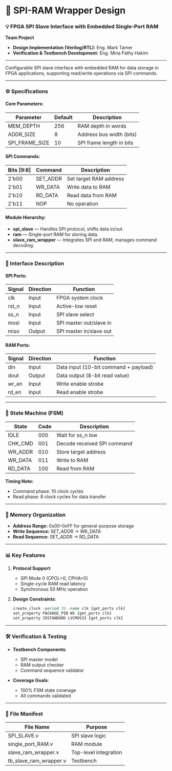 # 📡 SPI-RAM Wrapper Design

### 💡 FPGA SPI Slave Interface with Embedded Single-Port RAM  
**Team Project**  
- **Design Implementation (Verilog/RTL):** Eng. Mark Tamer  
- **Verification & Testbench Development:** Eng. Mina Fathy Hakim  

---

Configurable SPI slave interface with embedded RAM for data storage in FPGA applications, supporting read/write operations via SPI commands.

---

### ⚙️ Specifications

#### Core Parameters:
| Parameter        | Default | Description                          |
|------------------|---------|--------------------------------------|
| MEM_DEPTH        | 256     | RAM depth in words                   |
| ADDR_SIZE        | 8       | Address bus width (bits)             |
| SPI_FRAME_SIZE   | 10      | SPI frame length in bits             |

#### SPI Commands:
| Bits [9:8] | Command  | Description                  |
|------------|----------|------------------------------|
| 2'b00      | SET_ADDR | Set target RAM address       |
| 2'b01      | WR_DATA  | Write data to RAM            |
| 2'b10      | RD_DATA  | Read data from RAM           |
| 2'b11      | NOP      | No operation                 |

#### Module Hierarchy:
- **spi_slave** — Handles SPI protocol, shifts data in/out.
- **ram** — Single-port RAM for storing data.
- **slave_ram_wrapper** — Integrates SPI and RAM, manages command decoding.

---

### 🔌 Interface Description

#### SPI Ports:
| Signal  | Direction | Function                               |
|---------|-----------|----------------------------------------|
| clk     | Input     | FPGA system clock                      |
| rst_n   | Input     | Active-low reset                       |
| ss_n    | Input     | SPI slave select                       |
| mosi    | Input     | SPI master out/slave in                |
| miso    | Output    | SPI master in/slave out                |

#### RAM Ports:
| Signal  | Direction | Function                               |
|---------|-----------|----------------------------------------|
| din     | Input     | Data input (10-bit command + payload)  |
| dout    | Output    | Data output (8-bit read value)         |
| wr_en   | Input     | Write enable strobe                    |
| rd_en   | Input     | Read enable strobe                     |

---

### 🧠 State Machine (FSM)

| State     | Code  | Description                              |
|-----------|-------|------------------------------------------|
| IDLE      | 000   | Wait for ss_n low                        |
| CHK_CMD   | 001   | Decode received SPI command              |
| WR_ADDR   | 010   | Store target address                     |
| WR_DATA   | 011   | Write to RAM                             |
| RD_DATA   | 100   | Read from RAM                            |

**Timing Note:**  
- Command phase: 10 clock cycles  
- Read phase: 8 clock cycles for data transfer  

---

### 📂 Memory Organization

- **Address Range:** 0x00–0xFF for general-purpose storage  
- **Write Sequence:** SET_ADDR → WR_DATA  
- **Read Sequence:** SET_ADDR → RD_DATA  

---

### 📊 Key Features

1. **Protocol Support**:
   - SPI Mode 0 (CPOL=0, CPHA=0)
   - Single-cycle RAM read latency
   - Synchronous 50 MHz operation

2. **Design Constraints**:
   ```tcl
   create_clock -period 20 -name clk [get_ports clk]
   set_property PACKAGE_PIN W5 [get_ports clk]
   set_property IOSTANDARD LVCMOS33 [get_ports clk]
   ```

---

### 🛠️ Verification & Testing

- **Testbench Components**:
  - SPI master model
  - RAM output checker
  - Command sequence validator

- **Coverage Goals**:
  - 100% FSM state coverage
  - All commands validated

---

### 📁 File Manifest

| File Name                  | Purpose                          |
|----------------------------|----------------------------------|
| SPI_SLAVE.v                | SPI slave logic                  |
| single_port_RAM.v          | RAM module                       |
| slave_ram_wrapper.v        | Top-level integration            |
| tb_slave_ram_wrapper.v     | Testbench                        |
